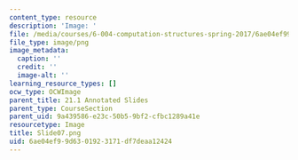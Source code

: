 ```yaml
---
content_type: resource
description: 'Image: '
file: /media/courses/6-004-computation-structures-spring-2017/6ae04ef99d6301923171df7deaa12424_Slide07.png
file_type: image/png
image_metadata:
  caption: ''
  credit: ''
  image-alt: ''
learning_resource_types: []
ocw_type: OCWImage
parent_title: 21.1 Annotated Slides
parent_type: CourseSection
parent_uid: 9a439586-e23c-50b5-9bf2-cfbc1289a41e
resourcetype: Image
title: Slide07.png
uid: 6ae04ef9-9d63-0192-3171-df7deaa12424
---
```

